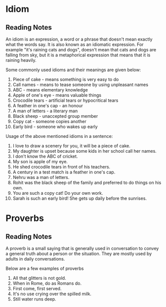 # Idiom

##  Reading Notes
 An idiom is an expression, a word or a phrase that doesn't mean exactly what the words say. It is also known as an idiomatic expression. For example "it's raining cats and dogs", doesn't mean that cats and dogs are falling from sky, but it is a metaphorical expression that means that it is raining heavily. 
 
 Some commonly used idioms and their meanings are given below:
 
 1. Piece of cake - means something is very easy to do
 2. Call names - means to tease someone by using unpleasant names
 3. ABC - means elementary knowledge
 4. Apple of one's eye - means valuable things 
 5. Crocodile tears - artificial tears or hypocritical tears
 6. A feather in one's cap - an honour 
 7. A man of letters - a literary man
 8. Black sheep - unaccepted group member
 9. Copy cat - someone copies another
 10. Early bird - someone who wakes up early

Usage of the above mentioned idioms in a sentence:

1. I love to draw a scenery for you, it will be a piece of cake.
2. My daughter is upset because some kids in her school call her names.
3. I don't know the ABC of cricket.
4. My son is apple of my eye.
5. He shed crocodile tears in front of his teachers. 
6. A century in a test match is a feather in one's cap.
7. Nehru was a man of letters.
8. Rohit was the black sheep of the family and preferred to do things on his own. 
9. You are such a copy cat! Do your own work. 
10. Sarah is such an early bird! She gets up daily before the sunrises.


# Proverbs

## Reading Notes 
A proverb is a small saying that is generally used in conversation to convey a general truth about a person or the situation. They are mostly used by adults in daily conversations. 

Below are a few examples of proverbs
1. All that glitters is not gold.
2. When in Rome, do as Romans do.
3. First come, first served.
4. It's no use crying over the spilled milk. 
5. Still water runs deep.
